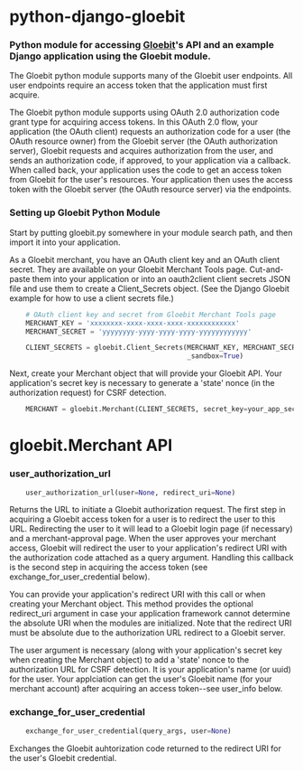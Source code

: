 python-django-gloebit
=====================

### Python module for accessing [Gloebit](http://docs.gloebit.com/)'s API and an example Django application using the Gloebit module.

The Gloebit python module supports many of the Gloebit user endpoints.
All user endpoints require an access token that the application must first acquire.

The Gloebit python module supports using OAuth 2.0 authorization code grant type for acquiring access tokens.  In this OAuth 2.0 flow, your application (the OAuth client) requests an authorization code for a user (the OAuth resource owner) from the Gloebit server (the OAuth authorization server), Gloebit requests and acquires authorization from the user, and sends an authorization code, if approved, to your application via a callback.  When called back, your application uses the code to get an access token from Gloebit for the user's resources.  Your application then uses the access token with the Gloebit server (the OAuth resource server) via the endpoints.

### Setting up Gloebit Python Module

Start by putting gloebit.py somewhere in your module search path, and
then import it into your application.

As a Gloebit merchant, you have an OAuth client key and an OAuth client secret.  They are available on your Gloebit Merchant Tools page.  Cut-and-paste them into your application or into an oauth2client client secrets JSON file and use them to create a Client_Secrets object.  (See the Django Gloebit example for how to use a client secrets file.)

```python
    # OAuth client key and secret from Gloebit Merchant Tools page
    MERCHANT_KEY = 'xxxxxxxx-xxxx-xxxx-xxxx-xxxxxxxxxxxx'
    MERCHANT_SECRET = 'yyyyyyyy-yyyy-yyyy-yyyy-yyyyyyyyyyyy'

    CLIENT_SECRETS = gloebit.Client_Secrets(MERCHANT_KEY, MERCHANT_SECRET,
                                            _sandbox=True)
```

Next, create your Merchant object that will provide your Gloebit API.  Your application's secret key is necessary to generate a 'state' nonce (in the authorization request) for CSRF detection.

```python
    MERCHANT = gloebit.Merchant(CLIENT_SECRETS, secret_key=your_app_secret_key)
```

gloebit.Merchant API
====================

### user_authorization_url

```python
    user_authorization_url(user=None, redirect_uri=None)
```

Returns the URL to initiate a Gloebit authorization request.  The first step in acquiring a Gloebit access token for a user is to redirect the user to this URL.  Redirecting the user to it will lead to a Gloebit login page (if necessary) and a merchant-approval page.  When the user approves your merchant access, Gloebit will redirect the user to your application's redirect URI with the authorization code attached as a query argument.  Handling this callback is the second step in acquiring the access token (see exchange_for_user_credential below).

You can provide your application's redirect URI with this call or when creating your Merchant object.  This method provides the optional redirect_uri argument in case your application framework cannot determine the absolute URI when the modules are initialized.  Note that the redirect URI must be absolute due to the authorization URL redirect to a Gloebit server.

The user argument is necessary (along with your application's secret key when creating the Merchant object) to add a 'state' nonce to the authorization URL for CSRF detection.  It is your application's name (or uuid) for the user.  Your applciation can get the user's Gloebit name (for your merchant account) after acquiring an access token--see user_info below.

### exchange_for_user_credential

```python
    exchange_for_user_credential(query_args, user=None)
```

Exchanges the Gloebit auhtorization code returned to the redirect URI for the user's Gloebit credential.
